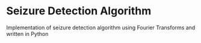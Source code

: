 # Seizure Detection Algorithm

Implementation of seizure detection algorithm using Fourier Transforms and written in Python
